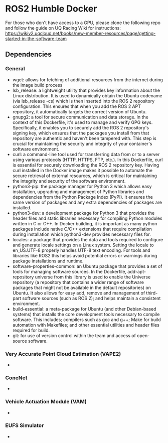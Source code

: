 # ROS2 Humble Docker
For those who don't have access to a GPU, please clone the following repo and follow the guide on UQ Racing Wiki for instructions: https://wikiv2.uqcloud.net/books/new-member-resources/page/getting-started-in-the-software-team

## Dependencies 
### General
- wget: allows for fetching of additional resources from the internet during the image build process
- lsb_release: a lightweight utility that provides key information about the Linux distribution. It is used to dynamically obtain the Ubuntu codename (via lsb_release -cs) which is then inserted into the ROS 2 repository configuration. This ensures that when you add the ROS 2 APT repository, it automatically targets the correct version of Ubuntu. 
- gnupg2: a tool for secure communication and data storage. In the context of this Dockerfile, it's used to manage and verify GPG keys. Specifically, it enables you to securely add the ROS 2 repository's signing key, which ensures that the packages you install from that repository are authentic and haven't been tampered with. This step is crucial for maintaining the security and integrity of your container's software environment.
- curl: a command-line tool used for transferring data from or to a server using various protocols (HTTP, HTTPS, FTP, etc.). In this Dockerfile, curl is essential for securely downloading the ROS 2 repository key. Having curl installed in the Docker image makes it possible to automate the secure retrieval of external resources, which is critical for maintaining the integrity and security of the software environment. 
- python3-pip: the package manager for Python 3 which allows easy installation, upgrading and management of Python libraries and dependencies from the Python Package Index (PyPI). It ensures the same version of packages and any extra dependencies of packages are installed. 
- python3-dev: a development package for Python 3 that provides the header files and static libraries necessary for compiling Python modules written in C or C++. In Docker building, it is important as many python packages include native C/C++ extensions that require compilation during installation which python3-dev provides necessary files for.
- locales: a package that provides the data and tools required to configure and generate locale settings on a Linux system. Setting the locale to en_US.UTF-8 properly handles UTF-8 text encoding. For tools and libraries like ROS2 this helps avoid potential errors or warnings during package installations and runtime. 
- software-properties-common: an Ubuntu package that provides a set of tools for managing software sources. In the Dockerfile, add-apt-repository universe from this library is used to enable the Universe repository (a repository that contains a wider range of software packages that might not be available in the default repositories) on Ubuntu.  It also allows for easy add, remove and management of third-part software sources (such as ROS 2); and helps maintain a consistent environment. 
-  build-essential: a meta-package for Ubuntu (and other Debian-based systems) that installs the core development tools necessary to compile software. This includes; compilers such as gcc and g++; Make for build automation with Makefiles; and other essential utilities and header files required for build. 
- git: for use of version control within the team and access of open-source software.  

### Very Accurate Point Cloud Estimation (VAPE2)
- 
### ConeNet 
- 
### Vehicle Actuation Module (VAM) 
- 
### EUFS Simulator
- 
